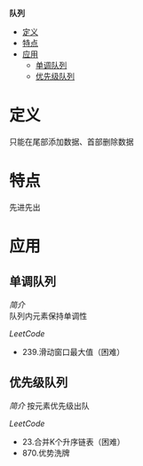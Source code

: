 **队列**
- [定义](#定义)
- [特点](#特点)
- [应用](#应用)
  - [单调队列](#单调队列)
  - [优先级队列](#优先级队列)
  
# 定义 #
只能在尾部添加数据、首部删除数据

# 特点 #
先进先出

# 应用 #
## 单调队列 ##
*简介*  
队列内元素保持单调性

*LeetCode*
- 239.滑动窗口最大值（困难）
  
## 优先级队列 ##
*简介*
按元素优先级出队

*LeetCode*
- 23.合并K个升序链表（困难）
- 870.优势洗牌